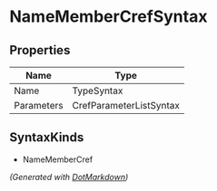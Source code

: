 # NameMemberCrefSyntax

## Properties

| Name       | Type                    |
| ---------- | ----------------------- |
| Name       | TypeSyntax              |
| Parameters | CrefParameterListSyntax |

## SyntaxKinds

* NameMemberCref

*\(Generated with [DotMarkdown](http://github.com/JosefPihrt/DotMarkdown)\)*